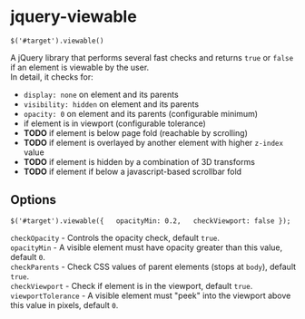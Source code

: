 # jquery-viewable  
  
`$('#target').viewable()`  
  
A jQuery library that performs several fast checks and returns `true` or `false` if an element is viewable by the user.  
In detail, it checks for:  

- `display: none` on element and its parents
- `visibility: hidden` on element and its parents
- `opacity: 0` on element and its parents (configurable minimum)
- if element is in viewport (configurable tolerance)
- **TODO** if element is below page fold (reachable by scrolling)
- **TODO** if element is overlayed by another element with higher `z-index` value
- **TODO** if element is hidden by a combination of 3D transforms
- **TODO** if element if below a javascript-based scrollbar fold

## Options
`$('#target').viewable({  
  opacityMin: 0.2,  
  checkViewport: false
});`  

`checkOpacity` - Controls the opacity check, default `true`.  
`opacityMin` - A visible element must have opacity greater than this value, default `0`.    
`checkParents` - Check CSS values of parent elements (stops at `body`), default `true`.  
`checkViewport` - Check if element is in the viewport, default `true`.  
`viewportTolerance` - A visible element must "peek" into the viewport above this value in pixels, default `0`.